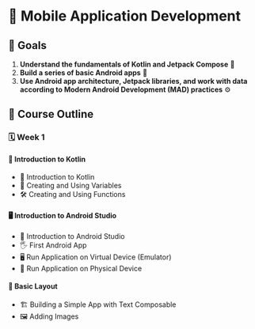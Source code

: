 # 📱 Mobile Application Development

## 🎯 Goals
1. **Understand the fundamentals of Kotlin and Jetpack Compose** 📝
2. **Build a series of basic Android apps** 📲
3. **Use Android app architecture, Jetpack libraries, and work with data according to Modern Android Development (MAD) practices** ⚙️

## 📅 Course Outline

### 🗓️ Week 1

#### 📘 Introduction to Kotlin
   - 📌 Introduction to Kotlin
   - 🔢 Creating and Using Variables
   - 🛠️ Creating and Using Functions

#### 🖥️ Introduction to Android Studio
   - 📂 Introduction to Android Studio
   - 🖐️ First Android App
   - 🖥️ Run Application on Virtual Device (Emulator)
   - 📱 Run Application on Physical Device

#### 🎨 Basic Layout
   - 🏗️ Building a Simple App with Text Composable
   - 🖼️ Adding Images
